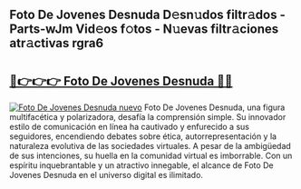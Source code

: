 ## Foto De Jovenes Desnuda D𝚎sn𝚞dos filtr𝚊dos - Parts-wJm Vid𝚎os f𝚘tos - N𝚞evas filtr𝚊ciones atr𝚊ctivas rgra6

# <h2><a href="http://mb18r6.tromn.icu/?c=Foto+De+Jovenes+Desnuda">🔗👉👉👉 Foto De Jovenes Desnuda 🔗🔗</a></h2>

[![Foto De Jovenes Desnuda nuevo](https://i.imgur.com/pEAQMta.gif)](http://mb18r6.tromn.icu/?c=Foto+De+Jovenes+Desnuda)
Foto De Jovenes Desnuda, una figura multifacética y polarizadora, desafía la comprensión simple. Su innovador estilo de comunicación en línea ha cautivado y enfurecido a sus seguidores, encendiendo debates sobre ética, autorrepresentación y la naturaleza evolutiva de las sociedades virtuales. A pesar de la ambigüedad de sus intenciones, su huella en la comunidad virtual es imborrable. Con un espíritu inquebrantable y un atractivo innegable, el alcance de Foto De Jovenes Desnuda en el universo digital es ilimitado.

